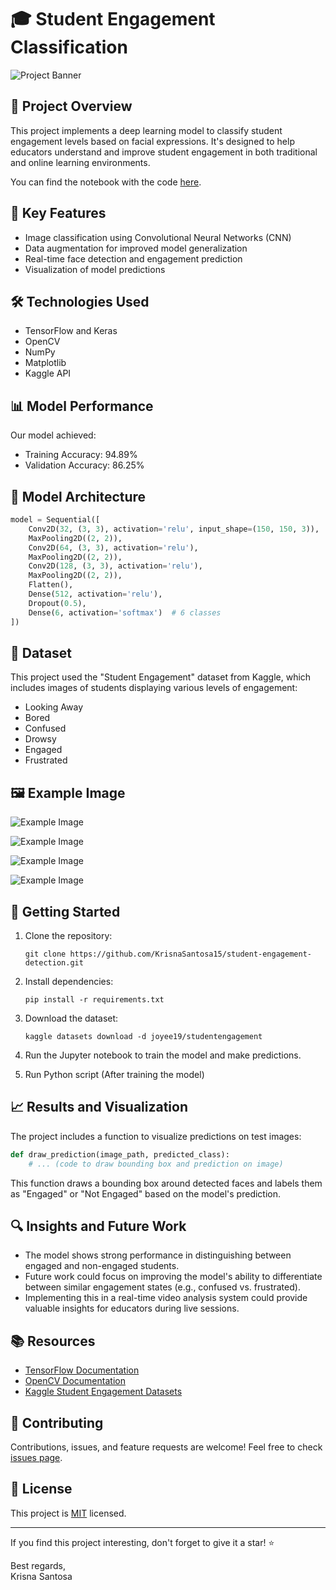 # 🎓 Student Engagement Classification

![Project Banner](images/testing5.png)

## 🚀 Project Overview

This project implements a deep learning model to classify student engagement levels based on facial expressions. It's designed to help educators understand and improve student engagement in both traditional and online learning environments.

You can find the notebook with the code [here](Student_Engagement_Classification.ipynb).

## 🎯 Key Features

- Image classification using Convolutional Neural Networks (CNN)
- Data augmentation for improved model generalization
- Real-time face detection and engagement prediction
- Visualization of model predictions

## 🛠️ Technologies Used

- TensorFlow and Keras
- OpenCV
- NumPy
- Matplotlib
- Kaggle API

## 📊 Model Performance

Our model achieved:
- Training Accuracy: 94.89%
- Validation Accuracy: 86.25%

## 🧠 Model Architecture

```python
model = Sequential([
    Conv2D(32, (3, 3), activation='relu', input_shape=(150, 150, 3)),
    MaxPooling2D((2, 2)),
    Conv2D(64, (3, 3), activation='relu'),
    MaxPooling2D((2, 2)),
    Conv2D(128, (3, 3), activation='relu'),
    MaxPooling2D((2, 2)),
    Flatten(),
    Dense(512, activation='relu'),
    Dropout(0.5),
    Dense(6, activation='softmax')  # 6 classes
])
```

## 📁 Dataset

This project used the "Student Engagement" dataset from Kaggle, which includes images of students displaying various levels of engagement:

- Looking Away
- Bored
- Confused
- Drowsy
- Engaged
- Frustrated

## 🖼️ Example Image

![Example Image](images/testing1.png)

![Example Image](images/testing2.png)

![Example Image](images/testing3.png)

![Example Image](images/testing4.png)

## 🚀 Getting Started

1. Clone the repository:
   ```
   git clone https://github.com/KrisnaSantosa15/student-engagement-detection.git
   ```

2. Install dependencies:
   ```
   pip install -r requirements.txt
   ```

3. Download the dataset:
   ```
   kaggle datasets download -d joyee19/studentengagement
   ```

4. Run the Jupyter notebook to train the model and make predictions.

5. Run Python script (After training the model)

## 📈 Results and Visualization

The project includes a function to visualize predictions on test images:

```python
def draw_prediction(image_path, predicted_class):
    # ... (code to draw bounding box and prediction on image)
```

This function draws a bounding box around detected faces and labels them as "Engaged" or "Not Engaged" based on the model's prediction.

## 🔍 Insights and Future Work

- The model shows strong performance in distinguishing between engaged and non-engaged students.
- Future work could focus on improving the model's ability to differentiate between similar engagement states (e.g., confused vs. frustrated).
- Implementing this in a real-time video analysis system could provide valuable insights for educators during live sessions.

## 📚 Resources

- [TensorFlow Documentation](https://www.tensorflow.org/api_docs)
- [OpenCV Documentation](https://docs.opencv.org/master/)
- [Kaggle Student Engagement Datasets](https://www.kaggle.com/datasets/joyee19/studentengagement)

## 🤝 Contributing

Contributions, issues, and feature requests are welcome! Feel free to check [issues page](https://github.com/KrisnaSantosa15/student-engagement-detection/issues).

## 📄 License

This project is [MIT](LICENSE) licensed.

---

If you find this project interesting, don't forget to give it a star! ⭐

Best regards, <br>
Krisna Santosa